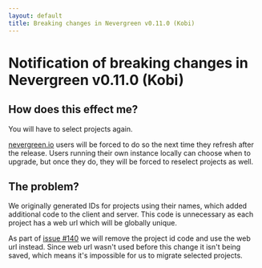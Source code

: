 ```yaml
---
layout: default
title: Breaking changes in Nevergreen v0.11.0 (Kobi)
---
```


# Notification of breaking changes in Nevergreen v0.11.0 (Kobi)

## How does this effect me?

You will have to select projects again.

[nevergreen.io](http://nevergreen.io) users will be forced to do so the next time they refresh after the release. Users
running their own instance locally can choose when to upgrade, but once they do, they will be forced to reselect projects
as well.

## The problem?

We originally generated IDs for projects using their names, which added additional code to the client and server.
This code is unnecessary as each project has a web url which will be globally unique. 

As part of [issue #140](https://github.com/build-canaries/nevergreen/issues/140) we will remove the project id code
and use the web url instead. Since web url wasn't used before this change it isn't being saved, which means it's
impossible for us to migrate selected projects.